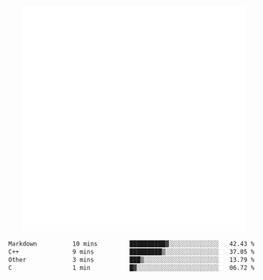 <div align="center">
    <a href="https://konst.fish">
        <img src="https://raw.githubusercontent.com/konstfish/konstfish/master/fish.svg" alt="Logo" width="450"/>
    </a>
</div>

<!--START_SECTION:waka-->
```text
Markdown          10 mins         ██████████▓░░░░░░░░░░░░░░   42.43 % 
C++               9 mins          █████████▒░░░░░░░░░░░░░░░   37.05 % 
Other             3 mins          ███▒░░░░░░░░░░░░░░░░░░░░░   13.79 % 
C                 1 min           █▓░░░░░░░░░░░░░░░░░░░░░░░   06.72 % 
```
<!--END_SECTION:waka-->
